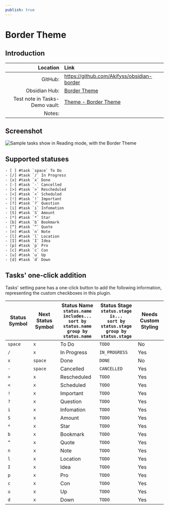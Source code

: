 ```yaml
---
publish: true
---
```


# Border Theme

## Introduction

|                       Location | Link                                                                                                                                                              |
| ------------------------------:|:----------------------------------------------------------------------------------------------------------------------------------------------------------------- |
|                        GitHub: | <https://github.com/Akifyss/obsidian-border>                                                                                                                      |
|                  Obsidian Hub: | [Border Theme](https://publish.obsidian.md/hub/02+-+Community+Expansions/02.05+All+Community+Expansions/Themes/Border)                                            |
| Test note in Tasks-Demo vault: | [Theme - Border Theme](https://github.com/obsidian-tasks-group/obsidian-tasks/blob/main/resources/sample_vaults/Tasks-Demo/Styling/Theme%20-%20Border%20Theme.md) |
|                         Notes: |                                                                                                                                                                   |

## Screenshot

![Sample tasks show in Reading mode, with the Border Theme](../../../images/theme-border-reading-view.png)

## Supported statuses

<!-- snippet: DocsSamplesForStatuses.test.Theme_Border_Text.approved.txt -->
```txt
- [ ] #task `space` To Do
- [/] #task `/` In Progress
- [x] #task `x` Done
- [-] #task `-` Cancelled
- [>] #task `>` Rescheduled
- [<] #task `<` Scheduled
- [!] #task `!` Important
- [?] #task `?` Question
- [i] #task `i` Infomation
- [S] #task `S` Amount
- [*] #task `*` Star
- [b] #task `b` Bookmark
- [“] #task `“` Quote
- [n] #task `n` Note
- [l] #task `l` Location
- [I] #task `I` Idea
- [p] #task `p` Pro
- [c] #task `c` Con
- [u] #task `u` Up
- [d] #task `d` Down
```
<!-- endSnippet -->

## Tasks' one-click addition

Tasks' setting pane has a one-click button to add the following information, representing the custom checkboxes in this plugin.

<!-- placeholder to force blank line before included text --><!-- include: DocsSamplesForStatuses.test.Theme_Border_Table.approved.md -->

| Status Symbol | Next Status Symbol | Status Name<br>`status.name includes...`<br>`sort by status.name`<br>`group by status.name` | Status Stage<br>`status.stage is...`<br>`sort by status.stage`<br>`group by status.stage` | Needs Custom Styling |
| ----- | ----- | ----- | ----- | ----- |
| `space` | `x` | To Do | `TODO` | No |
| `/` | `x` | In Progress | `IN_PROGRESS` | Yes |
| `x` | `space` | Done | `DONE` | No |
| `-` | `space` | Cancelled | `CANCELLED` | Yes |
| `>` | `x` | Rescheduled | `TODO` | Yes |
| `<` | `x` | Scheduled | `TODO` | Yes |
| `!` | `x` | Important | `TODO` | Yes |
| `?` | `x` | Question | `TODO` | Yes |
| `i` | `x` | Infomation | `TODO` | Yes |
| `S` | `x` | Amount | `TODO` | Yes |
| `*` | `x` | Star | `TODO` | Yes |
| `b` | `x` | Bookmark | `TODO` | Yes |
| `“` | `x` | Quote | `TODO` | Yes |
| `n` | `x` | Note | `TODO` | Yes |
| `l` | `x` | Location | `TODO` | Yes |
| `I` | `x` | Idea | `TODO` | Yes |
| `p` | `x` | Pro | `TODO` | Yes |
| `c` | `x` | Con | `TODO` | Yes |
| `u` | `x` | Up | `TODO` | Yes |
| `d` | `x` | Down | `TODO` | Yes |

<!-- placeholder to force blank line after included text --><!-- endInclude -->
